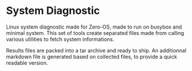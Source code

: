 # System Diagnostic
Linux system diagnostic made for Zero-OS, made to run on busybox
and minimal system. This set of tools create separated files made from
calling various utilities to fetch system informations.

Results files are packed into a tar archive and ready to ship. An additionnal markdown
file is generated based on collected files, to provide a quick readable version.
